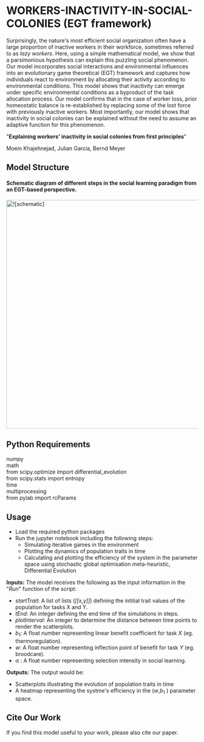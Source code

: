 # WORKERS-INACTIVITY-IN-SOCIAL-COLONIES (EGT framework)

Surprisingly, the nature's most efficient social organization often have a large proportion of inactive workers in their workforce, sometimes referred to as _lazy workers_. Here, using a simple mathematical model, we show that a parsimonious hypothesis can explain this puzzling social phenomenon. Our model incorporates social interactions and environmental influences into an evolutionary game theoretical (EGT) framework and captures how individuals react to environment by allocating their activity according to environmental conditions. This model shows that inactivity can emerge under specific environmental conditions as a byproduct of the task allocation process.
Our model confirms that in the case of worker loss, prior homeostatic balance is re-established by replacing some of the lost force with previously inactive workers. Most importantly, our model shows that inactivity in social colonies can be explained without the need to assume an adaptive function for this phenomenon. 

"**Explaining workers' inactivity in social colonies from first principles**" 

Moein Khajehnejad, Julian García, Bernd Meyer

## Model Structure 
#### Schematic diagram of different steps in the social learning paradigm from an EGT-based perspective. 

<img width="600" alt="![schematic]" src="https://user-images.githubusercontent.com/22978025/173978596-b93a95d5-1ce9-4fee-80b7-4534c7ecba1c.png">

## Python Requirements
numpy<br />
math<br />
from scipy.optimize import differential_evolution<br />
from scipy.stats import entropy<br />
time<br />
multiprocessing<br />
from pylab import rcParams
 

## Usage
- Load the required python packages
- Run the jupyter notebook including the following steps:
    - Simulating iterative games in the environment
    - Plotting the dynamics of population traits in time
    - Calculating and plotting the efficiency of the system in the parameter space using stochastic global optimisation meta-heuristic, Differential Evolution

**Inputs:** The model receives the following as the input information in the "_Run_" function of the script:
- _startTrait_: A list of lists (_[[x,y]]_) defining the intitial trait values of the population for tasks X and Y.
- _tEnd_: An integer defining the end time of the simulations in steps.
- _plotInterval_: An integer to determine the distance between time points to render the scatterplots.
- $b_1$: A float number representing linear benefit coefficient for task _X_ (eg. thermoregulation).
- $w$: A float number representing inflection point of benefit for task _Y_ (eg. broodcare).
- $\alpha$ : A float number representing selection intensity in social learning.

**Outputs:** The output would be:
-  Scatterplots illustrating the evolution of population traits in time
-  A heatmap representing the systme's efficiency in the ($w$,$b_1$ )  parameter space.

## Cite Our Work
If you find this model useful to your work, please also cite our paper.
